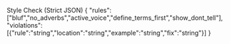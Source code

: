 Style Check (Strict JSON)
{
  "rules":["bluf","no_adverbs","active_voice","define_terms_first","show_dont_tell"],
  "violations":[{"rule":"string","location":"string","example":"string","fix":"string"}]
}
